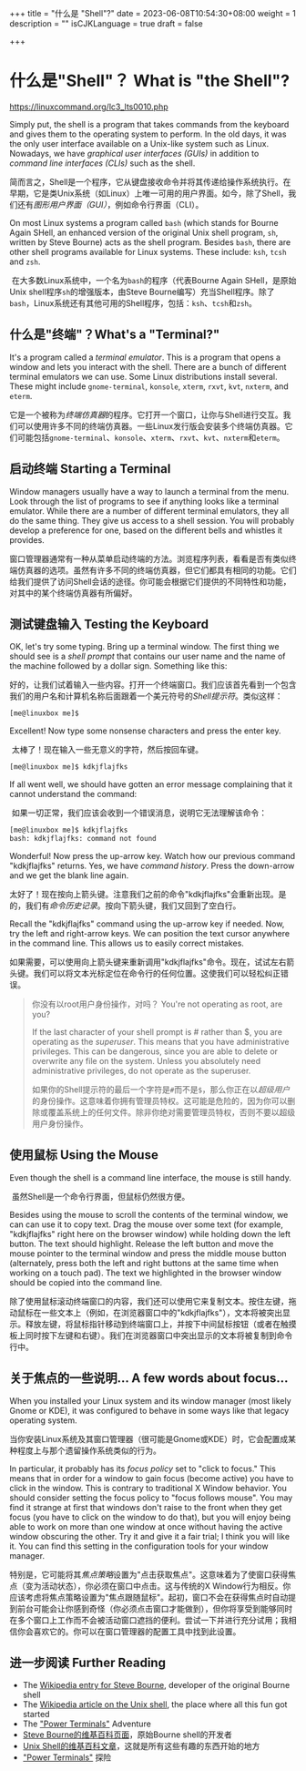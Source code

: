 +++
title = "什么是 \"Shell\"?"
date = 2023-06-08T10:54:30+08:00
weight = 1
description = ""
isCJKLanguage = true
draft = false

+++

# 什么是"Shell"？ What is "the Shell"?

https://linuxcommand.org/lc3_lts0010.php

Simply put, the shell is a program that takes commands from the keyboard and gives them to the operating system to perform. In the old days, it was the only user interface available on a Unix-like system such as Linux. Nowadays, we have *graphical user interfaces (GUIs)* in addition to *command line interfaces (CLIs)* such as the shell.

​	简而言之，Shell是一个程序，它从键盘接收命令并将其传递给操作系统执行。在早期，它是类Unix系统（如Linux）上唯一可用的用户界面。如今，除了Shell，我们还有*图形用户界面（GUI）*，例如命令行界面（CLI）。

On most Linux systems a program called `bash` (which stands for Bourne Again SHell, an enhanced version of the original Unix shell program, `sh`, written by Steve Bourne) acts as the shell program. Besides `bash`, there are other shell programs available for Linux systems. These include: `ksh`, `tcsh` and `zsh`.

​	在大多数Linux系统中，一个名为`bash`的程序（代表Bourne Again SHell，是原始Unix shell程序`sh`的增强版本，由Steve Bourne编写）充当Shell程序。除了`bash`，Linux系统还有其他可用的Shell程序，包括：`ksh`、`tcsh`和`zsh`。

## 什么是"终端"？What's a "Terminal?"

It's a program called a *terminal emulator*. This is a program that opens a window and lets you interact with the shell. There are a bunch of different terminal emulators we can use. Some Linux distributions install several. These might include `gnome-terminal`, `konsole`, `xterm`, `rxvt`, `kvt`, `nxterm`, and `eterm`.

​	它是一个被称为*终端仿真器*的程序。它打开一个窗口，让你与Shell进行交互。我们可以使用许多不同的终端仿真器。一些Linux发行版会安装多个终端仿真器。它们可能包括`gnome-terminal`、`konsole`、`xterm`、`rxvt`、`kvt`、`nxterm`和`eterm`。

## 启动终端 Starting a Terminal

Window managers usually have a way to launch a terminal from the menu. Look through the list of programs to see if anything looks like a terminal emulator. While there are a number of different terminal emulators, they all do the same thing. They give us access to a shell session. You will probably develop a preference for one, based on the different bells and whistles it provides.

​	窗口管理器通常有一种从菜单启动终端的方法。浏览程序列表，看看是否有类似终端仿真器的选项。虽然有许多不同的终端仿真器，但它们都具有相同的功能。它们给我们提供了访问Shell会话的途径。你可能会根据它们提供的不同特性和功能，对其中的某个终端仿真器有所偏好。

## 测试键盘输入 Testing the Keyboard

OK, let's try some typing. Bring up a terminal window. The first thing we should see is a *shell prompt* that contains our user name and the name of the machine followed by a dollar sign. Something like this:

​	好的，让我们试着输入一些内容。打开一个终端窗口。我们应该首先看到一个包含我们的用户名和计算机名称后面跟着一个美元符号的*Shell提示符*。类似这样：

```bash
[me@linuxbox me]$
```

Excellent! Now type some nonsense characters and press the enter key.

​	太棒了！现在输入一些无意义的字符，然后按回车键。

```bash
[me@linuxbox me]$ kdkjflajfks
```

If all went well, we should have gotten an error message complaining that it cannot understand the command:

​	如果一切正常，我们应该会收到一个错误消息，说明它无法理解该命令：

```bash
[me@linuxbox me]$ kdkjflajfks
bash: kdkjflajfks: command not found
```

Wonderful! Now press the up-arrow key. Watch how our previous command "kdkjflajfks" returns. Yes, we have *command history*. Press the down-arrow and we get the blank line again.

​	太好了！现在按向上箭头键。注意我们之前的命令"kdkjflajfks"会重新出现。是的，我们有*命令历史记录*。按向下箭头键，我们又回到了空白行。

Recall the "kdkjflajfks" command using the up-arrow key if needed. Now, try the left and right-arrow keys. We can position the text cursor anywhere in the command line. This allows us to easily correct mistakes.

​	如果需要，可以使用向上箭头键来重新调用"kdkjflajfks"命令。现在，试试左右箭头键。我们可以将文本光标定位在命令行的任何位置。这使我们可以轻松纠正错误。

> 你没有以root用户身份操作，对吗？ You're not operating as root, are you?
>
> If the last character of your shell prompt is # rather than $, you are operating as the *superuser*. This means that you have administrative privileges. This can be dangerous, since you are able to delete or overwrite any file on the system. Unless you absolutely need administrative privileges, do not operate as the superuser.
>
> ​	如果你的Shell提示符的最后一个字符是`#`而不是`$`，那么你正在以*超级用户*的身份操作。这意味着你拥有管理员特权。这可能是危险的，因为你可以删除或覆盖系统上的任何文件。除非你绝对需要管理员特权，否则不要以超级用户身份操作。

## 使用鼠标 Using the Mouse

Even though the shell is a command line interface, the mouse is still handy.

​	虽然Shell是一个命令行界面，但鼠标仍然很方便。

Besides using the mouse to scroll the contents of the terminal window, we can can use it to copy text. Drag the mouse over some text (for example, "kdkjflajfks" right here on the browser window) while holding down the left button. The text should highlight. Release the left button and move the mouse pointer to the terminal window and press the middle mouse button (alternately, press both the left and right buttons at the same time when working on a touch pad). The text we highlighted in the browser window should be copied into the command line.

​	除了使用鼠标滚动终端窗口的内容，我们还可以使用它来复制文本。按住左键，拖动鼠标在一些文本上（例如，在浏览器窗口中的"kdkjflajfks"），文本将被突出显示。释放左键，将鼠标指针移动到终端窗口上，并按下中间鼠标按钮（或者在触摸板上同时按下左键和右键）。我们在浏览器窗口中突出显示的文本将被复制到命令行中。

## 关于焦点的一些说明... A few words about focus...

When you installed your Linux system and its window manager (most likely Gnome or KDE), it was configured to behave in some ways like that legacy operating system.

​	当你安装Linux系统及其窗口管理器（很可能是Gnome或KDE）时，它会配置成某种程度上与那个遗留操作系统类似的行为。

In particular, it probably has its *focus policy* set to "click to focus." This means that in order for a window to gain focus (become active) you have to click in the window. This is contrary to traditional X Window behavior. You should consider setting the focus policy to "focus follows mouse". You may find it strange at first that windows don't raise to the front when they get focus (you have to click on the window to do that), but you will enjoy being able to work on more than one window at once without having the active window obscuring the other. Try it and give it a fair trial; I think you will like it. You can find this setting in the configuration tools for your window manager.

​	特别是，它可能将其*焦点策略*设置为"点击获取焦点"。这意味着为了使窗口获得焦点（变为活动状态），你必须在窗口中点击。这与传统的X Window行为相反。你应该考虑将焦点策略设置为"焦点跟随鼠标"。起初，窗口不会在获得焦点时自动提到前台可能会让你感到奇怪（你必须点击窗口才能做到），但你将享受到能够同时在多个窗口上工作而不会被活动窗口遮挡的便利。尝试一下并进行充分试用；我相信你会喜欢它的。你可以在窗口管理器的配置工具中找到此设置。

## 进一步阅读 Further Reading

- The [Wikipedia entry for Steve Bourne](https://en.wikipedia.org/wiki/Stephen_R._Bourne), developer of the original Bourne shell
- The [Wikipedia article on the Unix shell](https://en.wikipedia.org/wiki/Unix_shell), the place where all this fun got started
- The ["Power Terminals"](https://linuxcommand.org/lc3_adv_powerterm.php) Adventure
- [Steve Bourne的维基百科页面](https://en.wikipedia.org/wiki/Stephen_R._Bourne)，原始Bourne shell的开发者
- [Unix Shell的维基百科文章](https://en.wikipedia.org/wiki/Unix_shell)，这就是所有这些有趣的东西开始的地方
- ["Power Terminals"](https://linuxcommand.org/lc3_adv_powerterm.php) 探险